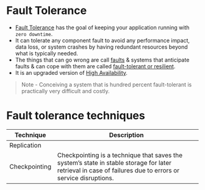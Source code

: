 # Fault Tolerance
- [Fault Tolerance](https://www.linkedin.com/pulse/high-availability-vs-fault-tolerance-jon-bonso/) has the goal of keeping your application running with `zero downtime`.
- It can tolerate any component fault to avoid any performance impact, data loss, or system crashes by having redundant resources beyond what is typically needed.
- The things that can go wrong are call [faults](https://www.linkedin.com/pulse/high-availability-vs-fault-tolerance-jon-bonso/) & systems that anticipate faults & can cope with them are called [fault-tolerant or resilient](https://www.linkedin.com/pulse/high-availability-vs-fault-tolerance-jon-bonso/).
- It is an upgraded version of [High Availability](Readme.md). 

> Note - Conceiving a system that is hundred percent fault-tolerant is practically very difficult and costly.

# Fault tolerance techniques

| Technique     | Description                                                                                                                                                |
|---------------|------------------------------------------------------------------------------------------------------------------------------------------------------------|
| Replication   |                                                                                                                                                            |
| Checkpointing | Checkpointing is a technique that saves the system’s state in stable storage for later retrieval in case of failures due to errors or service disruptions. |
